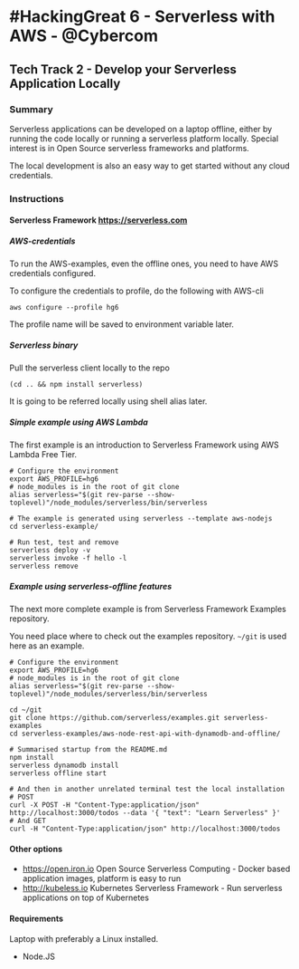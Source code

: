 # \#HackingGreat 6 - Serverless with AWS - @Cybercom

## Tech Track 2 - Develop your Serverless Application  Locally

### Summary

Serverless applications can be developed on a laptop offline, either by running 
the code locally or running a serverless platform locally. Special interest is 
in Open Source serverless frameworks and platforms. 

The local development is also an easy way to get started without any cloud 
credentials.

### Instructions

#### Serverless Framework <https://serverless.com>

##### AWS-credentials

To run the AWS-examples, even the offline ones, you need to have AWS credentials configured.

To configure the credentials to profile, do the following with AWS-cli

    aws configure --profile hg6

The profile name will be saved to environment variable later.

##### Serverless binary

Pull the serverless client locally to the repo

    (cd .. && npm install serverless)

It is going to be referred locally using shell alias later.

##### Simple example using AWS Lambda

The first example is an introduction to Serverless Framework using AWS Lambda 
Free Tier.

    # Configure the environment
    export AWS_PROFILE=hg6
    # node_modules is in the root of git clone
    alias serverless="$(git rev-parse --show-toplevel)"/node_modules/serverless/bin/serverless

    # The example is generated using serverless --template aws-nodejs
    cd serverless-example/

    # Run test, test and remove
    serverless deploy -v 
    serverless invoke -f hello -l
    serverless remove

##### Example using serverless-offline features

The next more complete example is from Serverless Framework Examples 
repository.

You need place where to check out the examples repository. `~/git` is used here 
as an example.

    # Configure the environment
    export AWS_PROFILE=hg6
    # node_modules is in the root of git clone
    alias serverless="$(git rev-parse --show-toplevel)"/node_modules/serverless/bin/serverless

    cd ~/git
    git clone https://github.com/serverless/examples.git serverless-examples
    cd serverless-examples/aws-node-rest-api-with-dynamodb-and-offline/

    # Summarised startup from the README.md
    npm install
    serverless dynamodb install
    serverless offline start

    # And then in another unrelated terminal test the local installation
    # POST
    curl -X POST -H "Content-Type:application/json" http://localhost:3000/todos --data '{ "text": "Learn Serverless" }'
    # And GET
    curl -H "Content-Type:application/json" http://localhost:3000/todos

#### Other options

-  <https://open.iron.io> Open Source Serverless Computing - Docker based application images, platform is easy to run
-  <http://kubeless.io> Kubernetes Serverless Framework - Run serverless applications on top of Kubernetes

#### Requirements

Laptop with preferably a Linux installed.

- Node.JS
